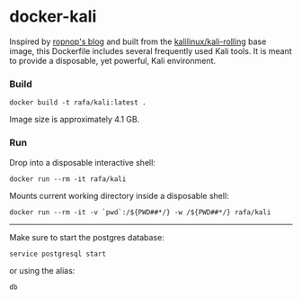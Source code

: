 # docker-kali

Inspired by [ropnop's blog](https://blog.ropnop.com/docker-for-pentesters/) and built from the [kalilinux/kali-rolling](https://www.kali.org/docs/containers/official-kalilinux-docker-images/) base image, this Dockerfile includes several frequently used Kali tools. It is meant to provide a disposable, yet powerful, Kali environment.

### Build

```
docker build -t rafa/kali:latest .
```

Image size is approximately 4.1 GB.

### Run

Drop into a disposable interactive shell:
```
docker run --rm -it rafa/kali
```


Mounts current working directory inside a disposable shell:
```
docker run --rm -it -v `pwd`:/${PWD##*/} -w /${PWD##*/} rafa/kali
```

---

Make sure to start the postgres database:
```
service postgresql start
```
or using the alias:
```
db
```
